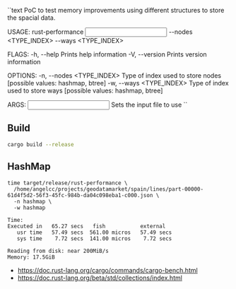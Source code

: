 ``text
PoC to test memory improvements using different structures to store the spacial data.

USAGE:
rust-performance <INPUT> --nodes <TYPE_INDEX> --ways <TYPE_INDEX>

FLAGS:
-h, --help       Prints help information
-V, --version    Prints version information

OPTIONS:
-n, --nodes <TYPE_INDEX>    Type of index used to store nodes [possible values: hashmap, btree]
-w, --ways <TYPE_INDEX>     Type of index used to store ways [possible values: hashmap, btree]

ARGS:
<INPUT>    Sets the input file to use
``

## Build
```bash
cargo build --release
```

## HashMap
```shell
time target/release/rust-performance \
  /home/angelcc/projects/geodatamarket/spain/lines/part-00000-61d4f5d2-56f3-45fc-984b-da04c098eba1-c000.json \
  -n hashmap \
  -w hashmap

Time:
Executed in   65.27 secs   fish           external 
   usr time   57.49 secs  561.00 micros   57.49 secs 
   sys time    7.72 secs  141.00 micros    7.72 secs 

Reading from disk: near 200MiB/s
Memory: 17.5GiB
```


- https://doc.rust-lang.org/cargo/commands/cargo-bench.html
- https://doc.rust-lang.org/beta/std/collections/index.html
